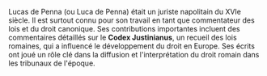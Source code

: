 
Lucas de Penna (ou Luca de Penna) était un juriste napolitain du XVIe siècle. Il est surtout connu pour son travail en tant que commentateur des lois et du droit canonique. Ses contributions importantes incluent des commentaires détaillés sur le **Codex Justinianus**, un recueil des lois romaines, qui a influencé le développement du droit en Europe. Ses écrits ont joué un rôle clé dans la diffusion et l'interprétation du droit romain dans les tribunaux de l'époque.